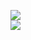 [![](https://img.shields.io/badge/Made%20With-Github%20Spray-lightgrey.svg?style=for-the-badge&logo=github)](https://github.com/Annihil/github-spray#31600)  
[![](https://i.imgur.com/2DrTn0Z.gif)](https://github.com/Annihil/github-spray)